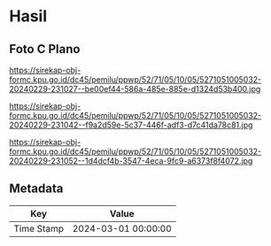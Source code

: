 # Hasil

## Foto C Plano

https://sirekap-obj-formc.kpu.go.id/dc45/pemilu/ppwp/52/71/05/10/05/5271051005032-20240229-231027--be00ef44-586a-485e-885e-d1324d53b400.jpg

https://sirekap-obj-formc.kpu.go.id/dc45/pemilu/ppwp/52/71/05/10/05/5271051005032-20240229-231042--f9a2d59e-5c37-446f-adf3-d7c41da78c81.jpg

https://sirekap-obj-formc.kpu.go.id/dc45/pemilu/ppwp/52/71/05/10/05/5271051005032-20240229-231052--1d4dcf4b-3547-4eca-9fc9-a6373f8f4072.jpg


## Metadata

| Key        | Value               |
| ---------- | ------------------- |
| Time Stamp | 2024-03-01 00:00:00 |



